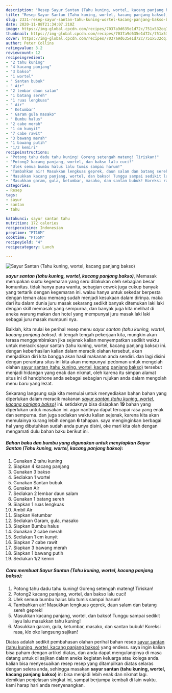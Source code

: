 ```yaml
---
description: "Resep Sayur Santan (Tahu kuning, wortel, kacang panjang bakso), Bikin Ngiler"
title: "Resep Sayur Santan (Tahu kuning, wortel, kacang panjang bakso), Bikin Ngiler"
slug: 2331-resep-sayur-santan-tahu-kuning-wortel-kacang-panjang-bakso-bikin-ngiler
date: 2020-11-08T21:34:07.210Z
image: https://img-global.cpcdn.com/recipes/7037a9d635e1d72c/751x532cq70/sayur-santan-tahu-kuning-wortel-kacang-panjang-bakso-foto-resep-utama.jpg
thumbnail: https://img-global.cpcdn.com/recipes/7037a9d635e1d72c/751x532cq70/sayur-santan-tahu-kuning-wortel-kacang-panjang-bakso-foto-resep-utama.jpg
cover: https://img-global.cpcdn.com/recipes/7037a9d635e1d72c/751x532cq70/sayur-santan-tahu-kuning-wortel-kacang-panjang-bakso-foto-resep-utama.jpg
author: Peter Collins
ratingvalue: 3.2
reviewcount: 12
recipeingredient:
- "2 tahu kuning"
- "4 kacang panjang"
- "3 bakso"
- "1 wortel"
- " Santan bubuk"
- " Air"
- "2 lembar daun salam"
- "1 batang sereh"
- "1 ruas lengkuas"
- " Air"
- " Ketumbar"
- " Garam gula masako"
- " Bumbu halus"
- "2 cabe merah"
- "1 cm kunyit"
- "7 cabe rawit"
- "3 bawang merah"
- "1 bawang putih"
- "1/2 kemiri"
recipeinstructions:
- "Potong tahu dadu tahu kuning! Goreng setengah mateng! Tiriskan!"
- "Potong2 kacang panjang, wortel, dan bakso lalu cuci!"
- "Ulek semua bumbu halus lalu tumis sampai harum!"
- "Tambahkan air! Masukkan lengkuas geprek, daun salam dan batang sereh geprek!"
- "Masukkan kacang panjang, wortel, dan bakso! Tunggu sampai sedikit layu lalu masukkan tahu kuning!"
- "Masukkan garam, gula, ketumbar, masako, dan santan bubuk! Koreksi rasa, klo oke langsung sajikan!"
categories:
- Resep
tags:
- sayur
- santan
- tahu

katakunci: sayur santan tahu 
nutrition: 172 calories
recipecuisine: Indonesian
preptime: "PT16M"
cooktime: "PT55M"
recipeyield: "4"
recipecategory: Lunch

---
```



![Sayur Santan (Tahu kuning, wortel, kacang panjang bakso)](https://img-global.cpcdn.com/recipes/7037a9d635e1d72c/751x532cq70/sayur-santan-tahu-kuning-wortel-kacang-panjang-bakso-foto-resep-utama.jpg)

<b><i>sayur santan (tahu kuning, wortel, kacang panjang bakso)</i></b>, Memasak merupakan suatu kegemaran yang seru dilakukan oleh sebagian besar komunitas. tidak hanya para wanita, sebagian cowok juga cukup banyak yang tertarik dengan kegemaran ini. walau hanya untuk sekedar berpesta dengan teman atau memang sudah menjadi kesukaan dalam dirinya. maka dari itu dalam dunia juru masak sekarang sedikit banyak ditemukan laki laki dengan skill memasak yang sempurna, dan banyak juga kita melihat di aneka warung makan dan hotel yang mempunyai juru masak laki laki sebagai juru masak mumpuni nya.



Baiklah, kita mulai ke perihal resep menu <i>sayur santan (tahu kuning, wortel, kacang panjang bakso)</i>. di tengah tengah pekerjaan kita, mungkin akan terasa menggembirakan jika sejenak kalian menyempatkan sedikit waktu untuk meracik sayur santan (tahu kuning, wortel, kacang panjang bakso) ini. dengan keberhasilan kalian dalam meracik olahan tersebut, akan menjadikan diri kita bangga akan hasil makanan anda sendiri. dan lagi disini dengan perantara situs ini kita akan mempunyai pedoman untuk mengolah olahan <u>sayur santan (tahu kuning, wortel, kacang panjang bakso)</u> tersebut menjadi hidangan yang enak dan nikmat, oleh karena itu simpan alamat situs ini di handphone anda sebagai sebagian rujukan anda dalam mengolah menu baru yang lezat.


Sekarang langsung saja kita memulai untuk menyediakan bahan bahan yang diperlukan dalam meracik makanan <u><i>sayur santan (tahu kuning, wortel, kacang panjang bakso)</i></u> ini. setidaknya bisa disiapkan <b>19</b> bahan yang diperlukan untuk masakan ini. agar nantinya dapat tercapai rasa yang enak dan sempurna. dan juga sediakan waktu kalian sejenak, karena kita akan memulainya kurang lebih dengan <b>6</b> tahapan. saya menginginkan berbagai hal yang dibutuhkan sudah anda punya disini, oke mari kita olah dengan mengamati dulu bahan baku berikut ini.

<!--inarticleads1-->

##### Bahan baku dan bumbu yang digunakan untuk menyiapkan Sayur Santan (Tahu kuning, wortel, kacang panjang bakso):

1. Gunakan 2 tahu kuning
1. Siapkan 4 kacang panjang
1. Gunakan 3 bakso
1. Sediakan 1 wortel
1. Gunakan  Santan bubuk
1. Gunakan  Air
1. Sediakan 2 lembar daun salam
1. Gunakan 1 batang sereh
1. Siapkan 1 ruas lengkuas
1. Ambil  Air
1. Siapkan  Ketumbar
1. Sediakan  Garam, gula, masako
1. Siapkan  Bumbu halus
1. Gunakan 2 cabe merah
1. Sediakan 1 cm kunyit
1. Siapkan 7 cabe rawit
1. Siapkan 3 bawang merah
1. Siapkan 1 bawang putih
1. Sediakan 1/2 kemiri




<!--inarticleads2-->

##### Cara membuat Sayur Santan (Tahu kuning, wortel, kacang panjang bakso):

1. Potong tahu dadu tahu kuning! Goreng setengah mateng! Tiriskan!
1. Potong2 kacang panjang, wortel, dan bakso lalu cuci!
1. Ulek semua bumbu halus lalu tumis sampai harum!
1. Tambahkan air! Masukkan lengkuas geprek, daun salam dan batang sereh geprek!
1. Masukkan kacang panjang, wortel, dan bakso! Tunggu sampai sedikit layu lalu masukkan tahu kuning!
1. Masukkan garam, gula, ketumbar, masako, dan santan bubuk! Koreksi rasa, klo oke langsung sajikan!




Diatas adalah sedikit pembahasan olahan perihal bahan resep <u>sayur santan (tahu kuning, wortel, kacang panjang bakso)</u> yang endess. saya ingin kalian bisa paham dengan artikel diatas, dan anda dapat mengulanginya di masa datang untuk di sajikan dalam aneka kegiatan keluarga atau kolega anda. kalian bisa menyesuaikan resep resep yang ditampilkan diatas selaras dengan selera anda, sehingga masakan <b>sayur santan (tahu kuning, wortel, kacang panjang bakso)</b> ini bisa menjadi lebih enak dan nikmat lagi. demikian penjelasan singkat ini, sampai berjumpa kembali di lain waktu. kami harap hari anda menyenangkan.
